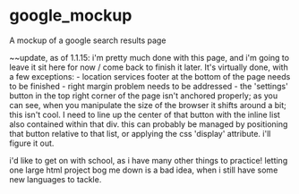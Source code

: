 google_mockup
=============

A mockup of a google search results page


~~update, as of 1.1.15:
i'm pretty much done with this page, and i'm going to leave it sit here for now / come back to finish it later. It's virtually done, with a few exceptions:
	- location services footer at the bottom of the page needs to be finished
	- right margin problem needs to be addressed
	- the 'settings' button in the top right corner of the page isn't anchored properly; as you can see, when you manipulate the size of the browser it shifts around a bit; this isn't cool. I need to line up the center of that button with the inline list also contained within that div. this can probably be managed by positioning that button relative to that list, or applying the css 'display' attribute. i'll figure it out.

i'd like to get on with school, as i have many other things to practice! letting one large html project bog me down is a bad idea, when i still have some new languages to tackle.
